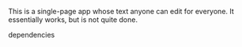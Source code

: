 This is a single-page app whose text anyone can edit for everyone. It essentially works, but is not quite done.

dependencies
